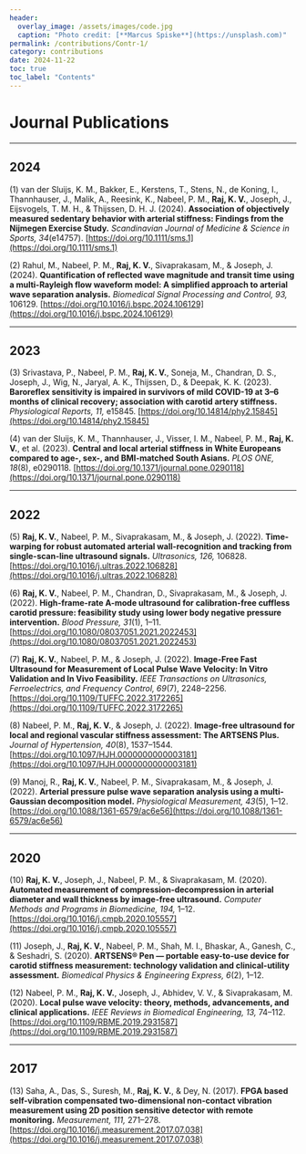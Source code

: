 ```yaml
---
header:
  overlay_image: /assets/images/code.jpg
  caption: "Photo credit: [**Marcus Spiske**](https://unsplash.com)"
permalink: /contributions/Contr-1/
category: contributions
date: 2024-11-22
toc: true
toc_label: "Contents"
---
```


# Journal Publications

---

## 2024
(1) van der Sluijs, K. M., Bakker, E., Kerstens, T., Stens, N., de Koning, I., Thannhauser, J., Malik, A., Reesink, K., Nabeel, P. M., **Raj, K. V.**, Joseph, J., Eijsvogels, T. M. H., & Thijssen, D. H. J. (2024). **Association of objectively measured sedentary behavior with arterial stiffness: Findings from the Nijmegen Exercise Study.** *Scandinavian Journal of Medicine & Science in Sports, 34*(e14757). [https://doi.org/10.1111/sms.1](https://doi.org/10.1111/sms.1)

(2) Rahul, M., Nabeel, P. M., **Raj, K. V.**, Sivaprakasam, M., & Joseph, J. (2024). **Quantification of reflected wave magnitude and transit time using a multi-Rayleigh flow waveform model: A simplified approach to arterial wave separation analysis.** *Biomedical Signal Processing and Control, 93,* 106129. [https://doi.org/10.1016/j.bspc.2024.106129](https://doi.org/10.1016/j.bspc.2024.106129)

---

## 2023
(3) Srivastava, P., Nabeel, P. M., **Raj, K. V.**, Soneja, M., Chandran, D. S., Joseph, J., Wig, N., Jaryal, A. K., Thijssen, D., & Deepak, K. K. (2023). **Baroreflex sensitivity is impaired in survivors of mild COVID-19 at 3–6 months of clinical recovery; association with carotid artery stiffness.** *Physiological Reports, 11,* e15845. [https://doi.org/10.14814/phy2.15845](https://doi.org/10.14814/phy2.15845)

(4) van der Sluijs, K. M., Thannhauser, J., Visser, I. M., Nabeel, P. M., **Raj, K. V.**, et al. (2023). **Central and local arterial stiffness in White Europeans compared to age-, sex-, and BMI-matched South Asians.** *PLOS ONE, 18*(8), e0290118. [https://doi.org/10.1371/journal.pone.0290118](https://doi.org/10.1371/journal.pone.0290118)

---

## 2022
(5) **Raj, K. V.**, Nabeel, P. M., Sivaprakasam, M., & Joseph, J. (2022). **Time-warping for robust automated arterial wall-recognition and tracking from single-scan-line ultrasound signals.** *Ultrasonics, 126,* 106828. [https://doi.org/10.1016/j.ultras.2022.106828](https://doi.org/10.1016/j.ultras.2022.106828)

(6) **Raj, K. V.**, Nabeel, P. M., Chandran, D., Sivaprakasam, M., & Joseph, J. (2022). **High-frame-rate A-mode ultrasound for calibration-free cuffless carotid pressure: feasibility study using lower body negative pressure intervention.** *Blood Pressure, 31*(1), 1–11. [https://doi.org/10.1080/08037051.2021.2022453](https://doi.org/10.1080/08037051.2021.2022453)

(7) **Raj, K. V.**, Nabeel, P. M., & Joseph, J. (2022). **Image-Free Fast Ultrasound for Measurement of Local Pulse Wave Velocity: In Vitro Validation and In Vivo Feasibility.** *IEEE Transactions on Ultrasonics, Ferroelectrics, and Frequency Control, 69*(7), 2248–2256. [https://doi.org/10.1109/TUFFC.2022.3172265](https://doi.org/10.1109/TUFFC.2022.3172265)

(8) Nabeel, P. M., **Raj, K. V.**, & Joseph, J. (2022). **Image-free ultrasound for local and regional vascular stiffness assessment: The ARTSENS Plus.** *Journal of Hypertension, 40*(8), 1537–1544. [https://doi.org/10.1097/HJH.0000000000003181](https://doi.org/10.1097/HJH.0000000000003181)

(9) Manoj, R., **Raj, K. V.**, Nabeel, P. M., Sivaprakasam, M., & Joseph, J. (2022). **Arterial pressure pulse wave separation analysis using a multi-Gaussian decomposition model.** *Physiological Measurement, 43*(5), 1–12. [https://doi.org/10.1088/1361-6579/ac6e56](https://doi.org/10.1088/1361-6579/ac6e56)

---

## 2020
(10) **Raj, K. V.**, Joseph, J., Nabeel, P. M., & Sivaprakasam, M. (2020). **Automated measurement of compression-decompression in arterial diameter and wall thickness by image-free ultrasound.** *Computer Methods and Programs in Biomedicine, 194,* 1–12. [https://doi.org/10.1016/j.cmpb.2020.105557](https://doi.org/10.1016/j.cmpb.2020.105557)

(11) Joseph, J., **Raj, K. V.**, Nabeel, P. M., Shah, M. I., Bhaskar, A., Ganesh, C., & Seshadri, S. (2020). **ARTSENS® Pen — portable easy-to-use device for carotid stiffness measurement: technology validation and clinical-utility assessment.** *Biomedical Physics & Engineering Express, 6*(2), 1–12.

(12) Nabeel, P. M., **Raj, K. V.**, Joseph, J., Abhidev, V. V., & Sivaprakasam, M. (2020). **Local pulse wave velocity: theory, methods, advancements, and clinical applications.** *IEEE Reviews in Biomedical Engineering, 13,* 74–112. [https://doi.org/10.1109/RBME.2019.2931587](https://doi.org/10.1109/RBME.2019.2931587)

---

## 2017
(13) Saha, A., Das, S., Suresh, M., **Raj, K. V.**, & Dey, N. (2017). **FPGA based self-vibration compensated two-dimensional non-contact vibration measurement using 2D position sensitive detector with remote monitoring.** *Measurement, 111,* 271–278. [https://doi.org/10.1016/j.measurement.2017.07.038](https://doi.org/10.1016/j.measurement.2017.07.038)
